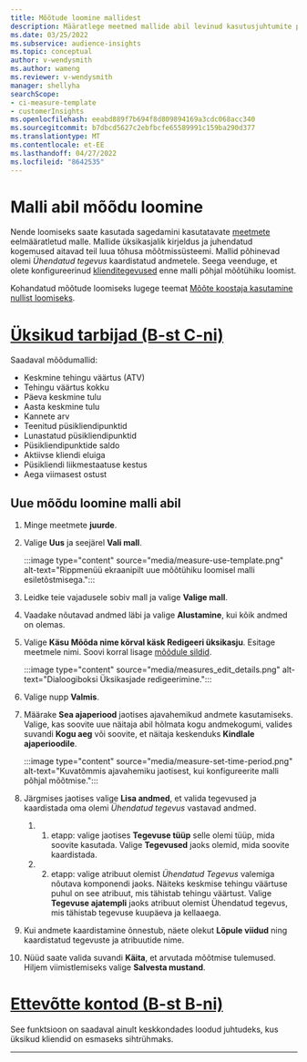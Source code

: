```yaml
---
title: Mõõtude loomine mallidest
description: Määratlege meetmed mallide abil levinud kasutusjuhtumite puhul.
ms.date: 03/25/2022
ms.subservice: audience-insights
ms.topic: conceptual
author: v-wendysmith
ms.author: wameng
ms.reviewer: v-wendysmith
manager: shellyha
searchScope:
- ci-measure-template
- customerInsights
ms.openlocfilehash: eeabd889f7b694f8d809894169a3cdc068acc340
ms.sourcegitcommit: b7dbcd5627c2ebfbcfe65589991c159ba290d377
ms.translationtype: MT
ms.contentlocale: et-EE
ms.lasthandoff: 04/27/2022
ms.locfileid: "8642535"
---
```

# <a name="use-a-template-to-build-a-measure"></a>Malli abil mõõdu loomine

Nende loomiseks saate kasutada sagedamini kasutatavate [meetmete](measures.md) eelmääratletud malle. Mallide üksikasjalik kirjeldus ja juhendatud kogemused aitavad teil luua tõhusa mõõtmissüsteemi. Mallid põhinevad olemi *Ühendatud tegevus* kaardistatud andmetele. Seega veenduge, et olete konfigureerinud [klienditegevused](activities.md) enne malli põhjal mõõtühiku loomist.

Kohandatud mõõtude loomiseks lugege teemat [Mõõte koostaja kasutamine nullist loomiseks](measure-builder.md).

# <a name="individual-consumers-b-to-c"></a>[Üksikud tarbijad (B-st C-ni)](#tab/b2c)

Saadaval mõõdumallid: 
- Keskmine tehingu väärtus (ATV)
- Tehingu väärtus kokku
- Päeva keskmine tulu
- Aasta keskmine tulu
- Kannete arv
- Teenitud püsikliendipunktid
- Lunastatud püsikliendipunktid
- Püsikliendipunktide saldo
- Aktiivse kliendi eluiga
- Püsikliendi liikmestaatuse kestus
- Aega viimasest ostust

## <a name="build-a-new-measure-using-a-template"></a>Uue mõõdu loomine malli abil

1. Minge meetmete **juurde**.

1. Valige **Uus** ja seejärel **Vali mall**.

   :::image type="content" source="media/measure-use-template.png" alt-text="Rippmenüü ekraanipilt uue mõõtühiku loomisel malli esiletõstmisega.":::

1. Leidke teie vajadusele sobiv mall ja valige **Valige mall**.

1. Vaadake nõutavad andmed läbi ja valige **Alustamine**, kui kõik andmed on olemas.

1. Valige **Käsu Mõõda nime kõrval käsk Redigeeri üksikasju**. Esitage meetmele nimi. Soovi korral lisage [mõõdule sildid](work-with-tags-columns.md#manage-tags).

   :::image type="content" source="media/measures_edit_details.png" alt-text="Dialoogiboksi Üksikasjade redigeerimine.":::

1. Valige nupp **Valmis**.

1. Määrake **Sea ajaperiood** jaotises ajavahemikud andmete kasutamiseks. Valige, kas soovite uue näitaja abil hõlmata kogu andmekogumi, valides suvandi **Kogu aeg** või soovite, et näitaja keskenduks **Kindlale ajaperioodile**.

   :::image type="content" source="media/measure-set-time-period.png" alt-text="Kuvatõmmis ajavahemiku jaotisest, kui konfigureerite malli põhjal mõõtmise.":::

1. Järgmises jaotises valige **Lisa andmed**, et valida tegevused ja kaardistada oma olemi *Ühendatud tegevus* vastavad andmed.

    1. 1. etapp: valige jaotises **Tegevuse tüüp** selle olemi tüüp, mida soovite kasutada. Valige **Tegevused** jaoks olemid, mida soovite kaardistada.
    1. 2. etapp: valige atribuut olemist *Ühendatud Tegevus* valemiga nõutava komponendi jaoks. Näiteks keskmise tehingu väärtuse puhul on see atribuut, mis tähistab tehingu väärtust. Valige **Tegevuse ajatempli** jaoks atribuut olemist Ühendatud tegevus, mis tähistab tegevuse kuupäeva ja kellaaega.
   
1. Kui andmete kaardistamine õnnestub, näete olekut **Lõpule viidud** ning kaardistatud tegevuste ja atribuutide nime.

1. Nüüd saate valida suvandi **Käita**, et arvutada mõõtmise tulemused. Hiljem viimistlemiseks valige **Salvesta mustand**.

# <a name="business-accounts-b-to-b"></a>[Ettevõtte kontod (B-st B-ni)](#tab/b2b)

See funktsioon on saadaval ainult keskkondades loodud juhtudeks, kus üksikud kliendid on esmaseks sihtrühmaks.

---
